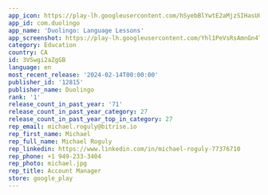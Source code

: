 ```yaml
---
app_icon: https://play-lh.googleusercontent.com/hSyebBlYwtE2aMjzSIHasUO9cQv9HgNAw9owy6ADO0szOKYO3rDk60r7jcyXu82Fbq1M
app_id: com.duolingo
app_name: 'Duolingo: Language Lessons'
app_screenshot: https://play-lh.googleusercontent.com/Yhl1PeVsRsAmnGn4T8KLQ-UOgYIuu_kjnJRp1x9KXynNUtNDpHpDTEFe5pIzLT06WFs
category: Education
country: CA
id: 3VSwgi2aZgGB
language: en
most_recent_release: '2024-02-14T00:00:00'
publisher_id: '12815'
publisher_name: Duolingo
rank: '1'
release_count_in_past_year: '71'
release_count_in_past_year_category: 27
release_count_in_past_year_top_in_category: 27
rep_email: michael.roguly@bitrise.io
rep_first_name: Michael
rep_full_name: Michael Roguly
rep_linkedin: https://www.linkedin.com/in/michael-roguly-77376710
rep_phone: +1 949-233-3404
rep_photo: michael.jpg
rep_title: Account Manager
store: google_play
---
```

